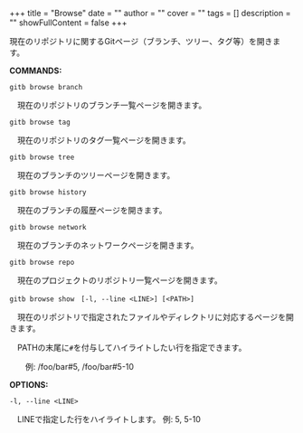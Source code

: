 +++
title = "Browse"
date = ""
author = ""
cover = ""
tags = []
description = ""
showFullContent = false
+++

現在のリポジトリに関するGitページ（ブランチ、ツリー、タグ等）を開きます。

__COMMANDS:__

`gitb browse branch`

&emsp;現在のリポジトリのブランチ一覧ページを開きます。

`gitb browse tag`

&emsp;現在のリポジトリのタグ一覧ページを開きます。

`gitb browse tree`

&emsp;現在のブランチのツリーページを開きます。

`gitb browse history`

&emsp;現在のブランチの履歴ページを開きます。

`gitb browse network`

&emsp;現在のブランチのネットワークページを開きます。

`gitb browse repo`

&emsp;現在のプロジェクトのリポジトリ一覧ページを開きます。

`gitb browse show　[-l, --line <LINE>] [<PATH>]`

&emsp;現在のリポジトリで指定されたファイルやディレクトリに対応するページを開きます。

&emsp;PATHの末尾に`#`を付与してハイライトしたい行を指定できます。

&emsp;&emsp;例: /foo/bar#5, /foo/bar#5-10

__OPTIONS:__

`-l, --line <LINE>`

&emsp;LINEで指定した行をハイライトします。 例: 5, 5-10
